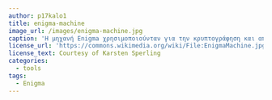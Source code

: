 ```yaml
---
author: p17kalo1
title: enigma-machine
image_url: /images/enigma-machine.jpg
caption: 'Η μηχανή Enigma χρησιμοποιούνταν για την κρυπτογράφηση και αποκρυπτογράφηση μυστικών μηνυμάτων. Συγκεκριμένα η μηχανη Enigma αποτελεί ια οικογένεια ηλεκτρομηχανικών μηχανών ρότορα που περιλαμβάνει μια ποικιλία διαφορετικών μοντέλων.'
license_url: 'https://commons.wikimedia.org/wiki/File:EnigmaMachine.jpg'
license_text: Courtesy of Karsten Sperling
categories:
  - tools
tags:
  - Enigma
---
```

